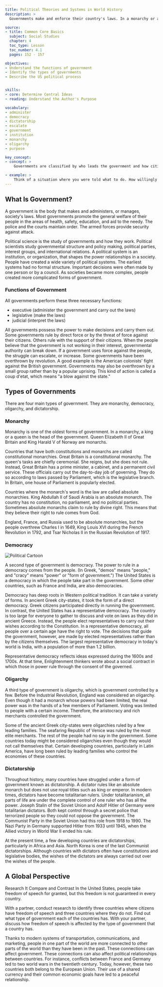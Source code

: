```yaml
---
title: Political Theories and Systems in World History
description: >
  Governments make and enforce their country's laws. In a monarchy or a dictatorship, a single ruler controls the government. In an oligarchy, a small group controls the government. In a democracy, the citizens control the government. No matter how governments are structured, they must interact with one another.

source:
- title: Common Core Basics
  subject: Social Studies
  chapter: 4
  toc_type: Lesson
  toc_number: 4.1
  pages: 152 - 157

objectives:
- Understand the functions of government
- Identify the types of governments
- Describe the US political process


skills:
- core: Determine Central Ideas
- reading: Understand the Author's Purpose

vocabulary:
- administer
- democracy
- dictatorship
- escalate
- government
- institution
- monarchy
- oligarchy
- purpose

key_concept:
- concept: >
    Governments are classified by who leads the government and how citizens participate in the government. The United States is a representative democracy.

- example: >
    Think of a situation where you were told what to do. How willingly did you perform the duty assigned to you? In contrast, think of a situation where you were asked for suggestions about how to handle a particular task. In this case, you probably had more enthusiasm for doing your duty.<br /><br />In some countries, people do not have a say in the decisions made by the government. Resentment and unrest can grow under this type of government. In democracies, however, the people run the government. They may do so directly or through elected representatives.
---
```

## What Is Government?

A government is the body that makes and administers, or manages, society's laws. Most governments promote the general welfare of their people in the areas of health, safety, education, and aid to the needy. The police and the courts maintain order. The armed forces provide security against attack.

Political science is the study of governments and how they work. Political scientists study governmental structure and policy making, political parties, interest groups, and international relations. A political system is an institution, or organization, that shapes the power relationships in a society. People have created a wide variety of political systems. The earliest systems had no formal structure. Important decisions were often made by one person or by a council. As societies became more complex, people created more complicated forms of government.

### Functions of Government

All governments perform these three necessary functions: 

  * executive (administer the government and carry out the laws)
  * legislative (make the laws)
  * judicial (interpret the laws)

All governments possess the power to make decisions and carry them out. Some governments rule by direct force or by the threat of force against their citizens. Others rule with the support of their citizens.  When the people believe that the government is not working in their interest, governmental authority can break down. If a government uses force against the people, the struggle can escalate, or increase. Some governments have been overthrown by revolution. A good example is the American colonists' fight against the British government. Governments may also be overthrown by a small group rather than by a popular uprising. This kind of action is called a coup d'etat, which means "a blow against the state."

## Types of Governments

There are four main types of government. They are monarchy, democracy, oligarchy, and dictatorship.

### Monarchy

Monarchy is one of the oldest forms of government. In a monarchy, a king or a queen is the head of the government. Queen Elizabeth II of Great Britain and King Harald V of Norway are monarchs.

Countries that have both constitutions and monarchs are called constitutional monarchies. Great Britain is a constitutional monarchy. The queen's tasks are chiefly ceremonial. She reigns, but she does not rule. Instead, Great Britain has a prime minister, a cabinet, and a permanent civil service. These officials carry out the day-to-day job of governing. They do so according to laws passed by Parliament, which is the legislative branch. In Britain, one house of Parliament is popularly elected.

Countries where the monarch's word is the law are called absolute monarchies. King Abdullah II of Saudi Arabia is an absolute monarch. The country has no constitution, no parliament, and no political parties. Sometimes absolute monarchs claim to rule by divine right. This means that they believe their right to rule comes from God.

England, France, and Russia used to be absolute monarchies, but the people overthrew Charles I in 1649, King Louis XVI during the French Revolution in 1792, and Tsar Nicholas II in the Russian Revolution of 1917.

### Democracy

![Political Cartoon]()

A second type of government is democracy. The power to rule in a democracy comes from the people. (In Greek, "demos" means "people," and "cracy" means "power" or "form of government.") The United States is a democracy in which the people take part in the government. Some other countries, such as France and India, are also democracies.

Democracy has deep roots in Western political tradition. It can take a variety of forms. In ancient Greek city-states, it took the form of a direct democracy. Greek citizens participated directly in running the government. In contrast, the United States has a representative democracy. The country is too large for everyone to gather to discuss and vote on laws as they did in ancient Greece. Instead, the people elect representatives to carry out their wishes according to the Constitution. In a representative democracy, all people over a certain age have the right to vote. The decisions that guide the government, however, are made by elected representatives rather than by the citizens themselves. The largest representative democracy in today's world is India, with a population of more than 1.2 billion.

Representative democracy reflects ideas expressed during the 1600s and 1700s. At that time, Enlightenment thinkers wrote about a social contract in which those in power rule through the consent of the governed.

### Oligarchy

A third type of government is oligarchy, which is government controlled by a few. Before the Industrial Revolution, England was considered an oligarchy. Even though it had a monarch whose powers had been limited, the real power was in the hands of a few members of Parliament. Voting was limited to people with a certain income. Therefore, the aristocracy and rich merchants controlled the government.

Some of the ancient Greek city-states were oligarchies ruled by a few leading families. The seafaring Republic of Venice was ruled by the most elite merchants. The rest of the people had no say in the government. Some countries today might be considered oligarchies even though they would not call themselves that. Certain developing countries, particularly in Latin America, have long been ruled by leading families who control the economies of these countries.

### Dictatorship

Throughout history, many countries have struggled under a form of government known as dictatorship. A dictator rules like an absolute monarch but does not use royal titles such as king or emperor. In modern times, dictators have become totalitarian rulers. Under totalitarianism, all parts of life are under the complete control of one ruler who has all the power. Joseph Stalin of the Soviet Union and Adolf Hitler of Germany were totalitarian dictators. Both kept control through a secret police that terrorized people so they could not oppose the government. The Communist Party in the Soviet Union had this role from 1918 to 1990. The Nazi Party in Germany supported Hitler from 1933 until 1945, when the Allied victory in World War II ended his rule.

At the present time, a few developing countries are dictatorships, particularly in Africa and Asia. North Korea is one of the last Communist dictatorships. Although countries with dictators often have constitutions and legislative bodies, the wishes of the dictators are always carried out over the wishes of the people.

## A Global Perspective

Research It Compare and Contrast In the United States, people take freedom of speech for granted, but this freedom is not guaranteed in every country.

With a partner, conduct research to identify three countries where citizens have freedom of speech and three countries where they do not. Find out what type of government each of the countries has. With your partner, discuss how freedom of speech is affected by the type of government that a country has.

Thanks to modern systems of transportation, communications, and marketing, people in one part of the world are more connected to other parts of the world than they have been in the past. These connections can affect government. These connections can also affect political relationships between countries. For instance, conflicts between France and Germany led to two world wars in the twentieth century. Today, however, these two countries both belong to the European Union. Their use of a shared currency and their common economic goals have led to a peaceful relationship.